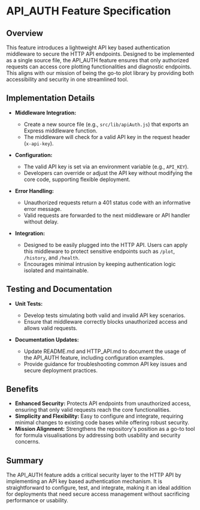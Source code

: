 # API_AUTH Feature Specification

## Overview
This feature introduces a lightweight API key based authentication middleware to secure the HTTP API endpoints. Designed to be implemented as a single source file, the API_AUTH feature ensures that only authorized requests can access core plotting functionalities and diagnostic endpoints. This aligns with our mission of being the go-to plot library by providing both accessibility and security in one streamlined tool.

## Implementation Details
- **Middleware Integration:**
  - Create a new source file (e.g., `src/lib/apiAuth.js`) that exports an Express middleware function.
  - The middleware will check for a valid API key in the request header (`x-api-key`).
  
- **Configuration:**
  - The valid API key is set via an environment variable (e.g., `API_KEY`).
  - Developers can override or adjust the API key without modifying the core code, supporting flexible deployment.

- **Error Handling:**
  - Unauthorized requests return a 401 status code with an informative error message.
  - Valid requests are forwarded to the next middleware or API handler without delay.

- **Integration:**
  - Designed to be easily plugged into the HTTP API. Users can apply this middleware to protect sensitive endpoints such as `/plot`, `/history`, and `/health`.
  - Encourages minimal intrusion by keeping authentication logic isolated and maintainable.

## Testing and Documentation
- **Unit Tests:**
  - Develop tests simulating both valid and invalid API key scenarios.
  - Ensure that middleware correctly blocks unauthorized access and allows valid requests.

- **Documentation Updates:**
  - Update README.md and HTTP_API.md to document the usage of the API_AUTH feature, including configuration examples.
  - Provide guidance for troubleshooting common API key issues and secure deployment practices.

## Benefits
- **Enhanced Security:** Protects API endpoints from unauthorized access, ensuring that only valid requests reach the core functionalities.
- **Simplicity and Flexibility:** Easy to configure and integrate, requiring minimal changes to existing code bases while offering robust security.
- **Mission Alignment:** Strengthens the repository's position as a go-to tool for formula visualisations by addressing both usability and security concerns.

## Summary
The API_AUTH feature adds a critical security layer to the HTTP API by implementing an API key based authentication mechanism. It is straightforward to configure, test, and integrate, making it an ideal addition for deployments that need secure access management without sacrificing performance or usability.